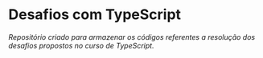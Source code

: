# Desafios com TypeScript

###### Repositório criado para armazenar os códigos referentes a resolução dos desafios propostos no curso de TypeScript.
